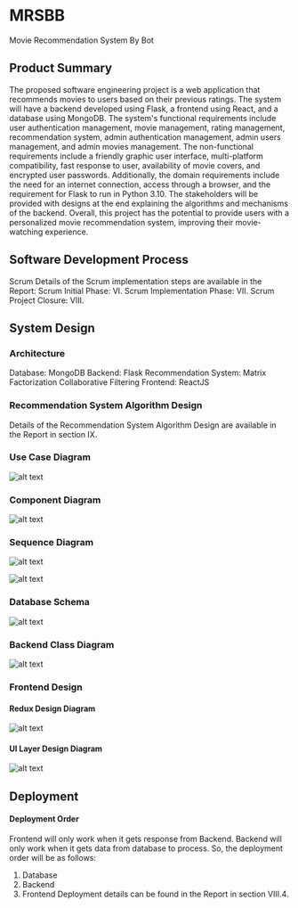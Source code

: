 # MRSBB

Movie Recommendation System By Bot

## Product Summary

The proposed software engineering project is a web application that recommends movies to users based on their previous ratings. The system will have a backend developed using Flask, a frontend using React, and a database using MongoDB. The system's functional requirements include user authentication management, movie management, rating management, recommendation system, admin authentication management, admin users management, and admin movies management. The non-functional requirements include a friendly graphic user interface, multi-platform compatibility, fast response to user, availability of movie covers, and encrypted user passwords. Additionally, the domain requirements include the need for an internet connection, access through a browser, and the requirement for Flask to run in Python 3.10. The stakeholders will be provided with designs at the end explaining the algorithms and mechanisms of the backend. Overall, this project has the potential to provide users with a personalized movie recommendation system, improving their movie-watching experience.

## Software Development Process

Scrum
Details of the Scrum implementation steps are available in the Report:
Scrum Initial Phase: VI.
Scrum Implementation Phase: VII.
Scrum Project Closure: VIII.

## System Design

### Architecture

Database: MongoDB
Backend: Flask
Recommendation System: Matrix Factorization Collaborative Filtering
Frontend: ReactJS

### Recommendation System Algorithm Design

Details of the Recommendation System Algorithm Design are available in the Report in section IX.

### Use Case Diagram

![alt text](https://raw.githubusercontent.com/iamtienng/movie-recommendation-system/master/design/Usecase.jpg?token=GHSAT0AAAAAACBGBWER6M5LT5WFIDAUWAZWZC7JNYA)

### Component Diagram

![alt text](https://raw.githubusercontent.com/iamtienng/movie-recommendation-system/master/design/Component_Architecture_Design.jpg?token=GHSAT0AAAAAACBGBWEQMHYTZFDZUEPNFMXKZC7JN3A)

### Sequence Diagram

![alt text](https://raw.githubusercontent.com/iamtienng/movie-recommendation-system/master/design/Sequence_Diagram_User.jpg?token=GHSAT0AAAAAACBGBWEQZHOH5XPTOHYTBYMCZC7JN4A)

![alt text](https://raw.githubusercontent.com/iamtienng/movie-recommendation-system/master/design/Sequence_Diagram_Admin.jpg?token=GHSAT0AAAAAACBGBWERIX2GJ7PVUXBZ3XCMZC7JN5A)

### Database Schema

![alt text](https://raw.githubusercontent.com/iamtienng/movie-recommendation-system/master/design/MongoDBSchemaDiagram.jpg?token=GHSAT0AAAAAACBGBWEQW3FMWJWLRORLD4A6ZC7JN6Q)

### Backend Class Diagram

![alt text](https://raw.githubusercontent.com/iamtienng/movie-recommendation-system/master/design/Class_Diagram.jpg?token=GHSAT0AAAAAACBGBWEQPAI3S6HAWVRC6OZCZC7JN7Q)

### Frontend Design

#### Redux Design Diagram

![alt text](https://raw.githubusercontent.com/iamtienng/movie-recommendation-system/master/design/ReduxDiagram.jpg?token=GHSAT0AAAAAACBGBWEQPPNOXYHHTG6YUWEQZC7JOAQ)

#### UI Layer Design Diagram

![alt text](https://raw.githubusercontent.com/iamtienng/movie-recommendation-system/master/design/UIDesign.jpg?token=GHSAT0AAAAAACBGBWERKXBTBDMDINCPEVUGZC7JOCA)

## Deployment

#### Deployment Order

Frontend will only work when it gets response from Backend.
Backend will only work when it gets data from database to process.
So, the deployment order will be as follows:

1. Database
2. Backend
3. Frontend
   Deployment details can be found in the Report in section VIII.4.

